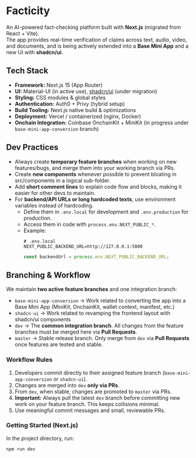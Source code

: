 # Facticity

An AI-powered fact-checking platform built with **Next.js** (migrated from React + Vite).  
The app provides real-time verification of claims across text, audio, video, and documents, and is being actively extended into a **Base Mini App** and a new UI with **shadcn/ui**.

## Tech Stack

- **Framework:** Next.js 15 (App Router)  
- **UI:** Material-UI (in active use), [shadcn/ui](https://ui.shadcn.com/) (under migration)  
- **Styling:** CSS modules & global styles  
- **Authentication:** Auth0 + Privy (hybrid setup)  
- **Build Tooling:** Next.js native build & optimizations  
- **Deployment:** Vercel / containerized (nginx, Docker)  
- **Onchain Integration:** Coinbase OnchainKit + MiniKit (in progress under `base-mini-app-conversion` branch)


## Dev Practices

- Always create **temporary feature branches** when working on new features/bugs, and merge them into your working branch via PRs.  
- Create **new components** whenever possible to prevent bloating in src/components in a logical sub-folder.
- Add **short comment lines** to explain code flow and blocks, making it easier for other devs to maintain.  
- For **backend/API URLs or long hardcoded texts**, use environment variables instead of hardcoding.  
  - Define them in `.env.local` for development and `.env.production` for production.  
  - Access them in code with `process.env.NEXT_PUBLIC_*`.  
  - Example:  
    ```env
    # .env.local
    NEXT_PUBLIC_BACKEND_URL=http://127.0.0.1:5000
    ```  
    ```ts
    const backendUrl = process.env.NEXT_PUBLIC_BACKEND_URL;
    ```



## Branching & Workflow

We maintain **two active feature branches** and one integration branch:

- `base-mini-app-conversion` → Work related to converting the app into a Base Mini App (MiniKit, OnchainKit, wallet context, manifest, etc.)  
- `shadcn-ui` → Work related to revamping the frontend layout with shadcn/ui components  
- `dev` → The **common integration branch**. All changes from the feature branches must be merged here via **Pull Requests**.  
- `master` → Stable release branch. Only merge from `dev` via **Pull Requests** once features are tested and stable.  

### Workflow Rules

1. Developers commit directly to their assigned feature branch (`base-mini-app-conversion` or `shadcn-ui`).  
2. Changes are merged into `dev` **only via PRs**.  
3. From `dev`, when stable, changes are promoted to `master` via PRs.  
4. **Important:** Always pull the latest `dev` branch before committing new work on your feature branch. This keeps collisions minimal.  
5. Use meaningful commit messages and small, reviewable PRs.  


###  Getting Started (Next.js)

In the project directory, run:
```bash
npm run dev
